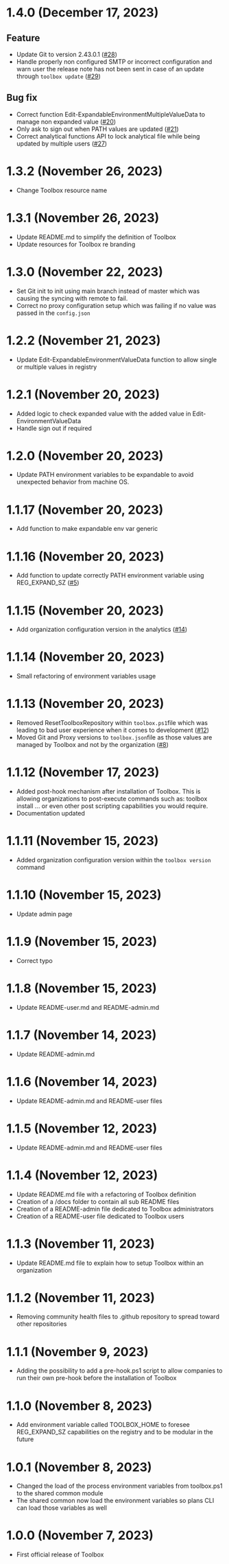 # 1.4.0 (December 17, 2023)

## Feature
* Update Git to version 2.43.0.1 ([#28](https://github.com/devwith-kev/toolbox/issues/28))
* Handle properly non configured SMTP or incorrect configuration and warn user the release note has not been sent in case of an update through `toolbox update` ([#29](https://github.com/devwith-kev/toolbox/issues/29))

## Bug fix
* Correct function Edit-ExpandableEnvironmentMultipleValueData to manage non expanded value ([#20](https://github.com/devwith-kev/toolbox/issues/20))
* Only ask to sign out when PATH values are updated ([#21](https://github.com/devwith-kev/toolbox/issues/21))
* Correct analytical functions API to lock analytical file while being updated by multiple users ([#27](https://github.com/devwith-kev/toolbox/issues/27))

# 1.3.2 (November 26, 2023)

* Change Toolbox resource name

# 1.3.1 (November 26, 2023)

* Update README.md to simplify the definition of Toolbox
* Update resources for Toolbox re branding

# 1.3.0 (November 22, 2023)

* Set Git init to init using main branch instead of master which was causing the syncing with remote to fail.
* Correct no proxy configuration setup which was failing if no value was passed in the `config.json`

# 1.2.2 (November 21, 2023)

* Update Edit-ExpandableEnvironmentValueData function to allow single or multiple values in registry

# 1.2.1 (November 20, 2023)

* Added logic to check expanded value with the added value in Edit-EnvironmentValueData
* Handle sign out if required

# 1.2.0 (November 20, 2023)

* Update PATH environment variables to be expandable to avoid unexpected behavior from machine OS.

# 1.1.17 (November 20, 2023)

* Add function to make expandable env var generic

# 1.1.16 (November 20, 2023)

* Add function to update correctly PATH environment variable using REG_EXPAND_SZ ([#5](https://github.com/devwith-kev/toolbox/issues/5))

# 1.1.15 (November 20, 2023)

* Add organization configuration version in the analytics ([#14](https://github.com/devwith-kev/toolbox/issues/14))

# 1.1.14 (November 20, 2023)

* Small refactoring of environment variables usage

# 1.1.13 (November 20, 2023)

* Removed ResetToolboxRepository within `toolbox.ps1`file which was leading to bad user experience when it comes to development ([#12](https://github.com/devwith-kev/toolbox/issues/12))
* Moved Git and Proxy versions to `toolbox.json`file as those values are managed by Toolbox and not by the organization ([#8](https://github.com/devwith-kev/toolbox/issues/8))

# 1.1.12 (November 17, 2023)

* Added post-hook mechanism after installation of Toolbox. This is allowing organizations to post-execute commands such as: toolbox install ... or even other post scripting capabilities you would require.
* Documentation updated

# 1.1.11 (November 15, 2023)

* Added organization configuration version within the `toolbox version` command

# 1.1.10 (November 15, 2023)

* Update admin page

# 1.1.9 (November 15, 2023)

* Correct typo

# 1.1.8 (November 15, 2023)

* Update README-user.md and README-admin.md

# 1.1.7 (November 14, 2023)

* Update README-admin.md

# 1.1.6 (November 14, 2023)

* Update README-admin.md and README-user files

# 1.1.5 (November 12, 2023)

* Update README-admin.md and README-user files

# 1.1.4 (November 12, 2023)

* Update README.md file with a refactoring of Toolbox definition
* Creation of a /docs folder to contain all sub README files
* Creation of a README-admin file dedicated to Toolbox administrators
* Creation of a README-user file dedicated to Toolbox users

# 1.1.3 (November 11, 2023)

* Update README.md file to explain how to setup Toolbox within an organization

# 1.1.2 (November 11, 2023)

* Removing community health files to .github repository to spread toward other repositories

# 1.1.1 (November 9, 2023)

* Adding the possibility to add a pre-hook.ps1 script to allow companies to run their own pre-hook before the installation of Toolbox

# 1.1.0 (November 8, 2023)

* Add environment variable called TOOLBOX_HOME to foresee REG_EXPAND_SZ capabilities on the registry and to be modular in the future

# 1.0.1 (November 8, 2023)

* Changed the load of the process environment variables from toolbox.ps1 to the shared common module
* The shared common now load the environment variables so plans CLI can load those variables as well

# 1.0.0 (November 7, 2023)

* First official release of Toolbox